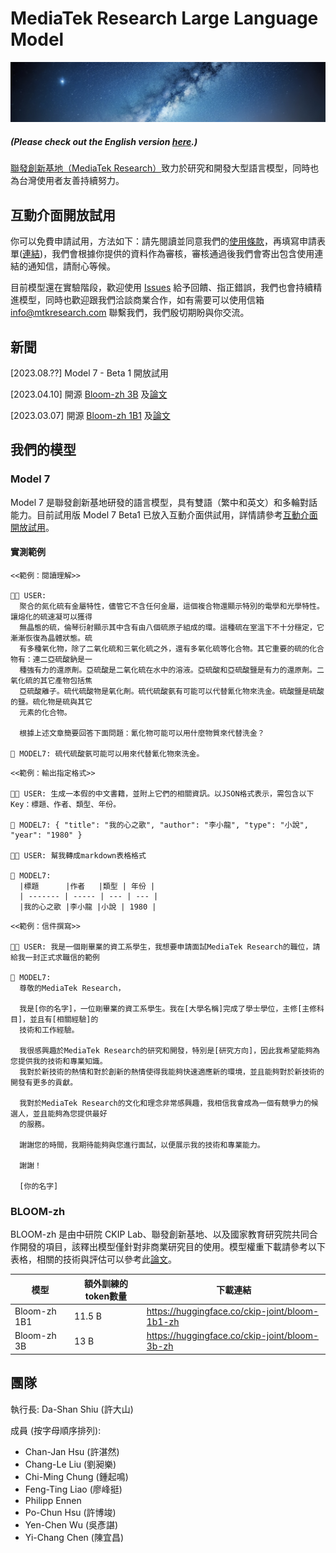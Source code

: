 # MediaTek Research Large Language Model

![](./assets/starry_night.jpg)

##### (Please check out the English version [here](README_EN.md).)

[聯發創新基地（MediaTek Research）](https://www.mtkresearch.com/)致力於研究和開發大型語言模型，同時也為台灣使用者友善持續努力。

## 互動介面開放試用

你可以免費申請試用，方法如下：請先閱讀並同意我們的[使用條款](./APP-LICENSE)，再填寫申請表單([連結](https://www.surveycake.com/s/y6yDM))，我們會根據你提供的資料作為審核，審核通過後我們會寄出包含使用連結的通知信，請耐心等候。

目前模型還在實驗階段，歡迎使用 [Issues](https://github.com/mtkresearch/MR-LLM/issues) 給予回饋、指正錯誤，我們也會持續精進模型，同時也歡迎跟我們洽談商業合作，如有需要可以使用信箱 info@mtkresearch.com 聯繫我們，我們殷切期盼與你交流。

## 新聞

[2023.08.??] Model 7 - Beta 1 開放試用

[2023.04.10] 開源 [Bloom-zh 3B](https://huggingface.co/ckip-joint/bloom-3b-zh) 及[論文](https://arxiv.org/abs/2303.04715)

[2023.03.07] 開源 [Bloom-zh 1B1](https://huggingface.co/ckip-joint/bloom-1b1-zh) 及[論文](https://arxiv.org/abs/2303.04715)

## 我們的模型

### Model 7

Model 7 是聯發創新基地研發的語言模型，具有雙語（繁中和英文）和多輪對話能力。目前試用版 Model 7 Beta1 已放入互動介面供試用，詳情請參考[互動介面開放試用](#互動介面開放試用)。

#### 實測範例

```
<<範例：閱讀理解>>

👩🏻 USER: 
  聚合的氮化硫有金屬特性，儘管它不含任何金屬，這個複合物還顯示特別的電學和光學特性。讓熔化的硫速凝可以獲得
  無晶態的硫，倫琴衍射顯示其中含有由八個硫原子組成的環。這種硫在室溫下不十分穩定，它漸漸恢復為晶體狀態。硫
  有多種氧化物，除了二氧化硫和三氧化硫之外，還有多氧化硫等化合物。其它重要的硫的化合物有：連二亞硫酸鈉是一
  種強有力的還原劑。亞硫酸是二氧化硫在水中的溶液。亞硫酸和亞硫酸鹽是有力的還原劑。二氧化硫的其它產物包括焦
  亞硫酸離子。硫代硫酸物是氧化劑。硫代硫酸氨有可能可以代替氰化物來洗金。硫酸鹽是硫酸的鹽。硫化物是硫與其它
  元素的化合物。

  根據上述文章簡要回答下面問題：氰化物可能可以用什麼物質來代替洗金？

💬 MODEL7: 硫代硫酸氨可能可以用來代替氰化物來洗金。
```

```
<<範例：輸出指定格式>>

👩🏻 USER: 生成一本假的中文書籍，並附上它們的相關資訊。以JSON格式表示，需包含以下Key：標題、作者、類型、年份。

💬 MODEL7: { "title": "我的心之歌", "author": "李小龍", "type": "小說", "year": "1980" }

👩🏻 USER: 幫我轉成markdown表格格式

💬 MODEL7:
  |標題      |作者   |類型 | 年份 |
  | ------- | ----- | --- | --- |
  |我的心之歌 |李小龍 |小說 | 1980 |
```

```
<<範例：信件撰寫>>

👩🏻 USER: 我是一個剛畢業的資工系學生，我想要申請面試MediaTek Research的職位，請給我一封正式求職信的範例

💬 MODEL7: 
  尊敬的MediaTek Research，

  我是[你的名字]，一位剛畢業的資工系學生。我在[大學名稱]完成了學士學位，主修[主修科目]，並且有[相關經驗]的
  技術和工作經驗。

  我很感興趣於MediaTek Research的研究和開發，特別是[研究方向]，因此我希望能夠為您提供我的技術和專業知識。
  我對於新技術的熱情和對於創新的熱情使得我能夠快速適應新的環境，並且能夠對於新技術的開發有更多的貢獻。

  我對於MediaTek Research的文化和理念非常感興趣，我相信我會成為一個有競爭力的候選人，並且能夠為您提供最好
  的服務。

  謝謝您的時間，我期待能夠與您進行面試，以便展示我的技術和專業能力。

  謝謝！

  [你的名字]
```



### BLOOM-zh

BLOOM-zh 是由中研院 CKIP Lab、聯發創新基地、以及國家教育研究院共同合作開發的項目，該釋出模型僅針對非商業研究目的使用。模型權重下載請參考以下表格，相關的技術與評估可以參考此[論文](https://arxiv.org/abs/2303.04715)。

| 模型        | 額外訓練的token數量 | 下載連結                                       |
| ------------ | -------------------------- | ---------------------------------------------- |
| Bloom-zh 1B1 | 11.5 B                     | https://huggingface.co/ckip-joint/bloom-1b1-zh |
| Bloom-zh 3B  | 13 B                       | https://huggingface.co/ckip-joint/bloom-3b-zh  |

## 團隊

執行長: Da-Shan Shiu (許大山)  
  
成員 (按字母順序排列):  
- Chan-Jan Hsu (許湛然)
- Chang-Le Liu (劉昶樂)
- Chi-Ming Chung (鍾起鳴)
- Feng-Ting Liao (廖峰挺)
- Philipp Ennen
- Po-Chun Hsu (許博竣)
- Yen-Chen Wu (吳彥諶)
- Yi-Chang Chen (陳宜昌)
